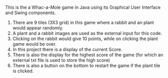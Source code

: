 This is the a Whac-a-Mole game in Java using its Graphical User Interface and Swing components.
1) There are 9 tiles (3X3 grid) in this game where a rabbit and an plant would appear randomly.
2) A plant and a rabbit images are used as the external input for this code.
3) Clicking on the rabbit would give 10 points, while on clicking the plant game would be over.
4) In this project there is a display of the current Score.
5) There is also the display for the highest score of the game (for which an external txt file is used to store the high score)
6) There is also a button on the bottom to restart the game if the plant tile is clicked.
   

